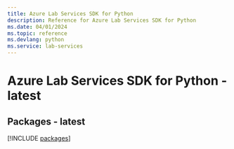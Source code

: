 ```yaml
---
title: Azure Lab Services SDK for Python
description: Reference for Azure Lab Services SDK for Python
ms.date: 04/01/2024
ms.topic: reference
ms.devlang: python
ms.service: lab-services
---
```

# Azure Lab Services SDK for Python - latest
## Packages - latest
[!INCLUDE [packages](lab-services-index.md)]